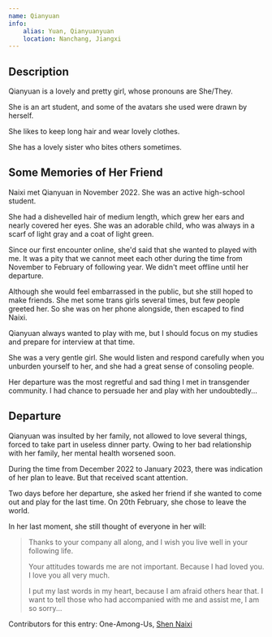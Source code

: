 ```yaml
---
name: Qianyuan
info:
    alias: Yuan, Qianyuanyuan
    location: Nanchang, Jiangxi
---
```


## Description

Qianyuan is a lovely and pretty girl, whose pronouns are She/They.

She is an art student, and some of the avatars she used were drawn by herself.

She likes to keep long hair and wear lovely clothes.

She has a lovely sister who bites others sometimes.

## Some Memories of Her Friend

Naixi met Qianyuan in November 2022. She was an active high-school student. 

She had a dishevelled hair of medium length, which grew her ears and nearly covered her eyes. She was an adorable child, who was always in a scarf of light gray and a coat of light green.

Since our first encounter online, she'd said that she wanted to played with me. It was a pity that we cannot meet each other during the time from November to February of following year. We didn't meet offline until her departure.

Although she would feel embarrassed in the public, but she still hoped to make friends. She met some trans girls several times, but few people greeted her. So she was on her phone alongside, then escaped to find Naixi.

Qianyuan always wanted to play with me, but I should focus on my studies and prepare for interview at that time.

She was a very gentle girl. She would listen and respond carefully when you unburden yourself to her, and she had a great sense of consoling people.

Her departure was the most regretful and sad thing I met in transgender community. I had chance to persuade her and play with her undoubtedly...

## Departure

Qianyuan was insulted by her family, not allowed to love several things, forced to take part in useless dinner party. Owing to her bad relationship with her family, her mental health worsened soon.

During the time from December 2022 to January 2023, there was indication of her plan to leave. But that received scant attention.

Two days before her departure, she asked her friend if she wanted to come out and play for the last time. On 20th February, she chose to leave the world.

In her last moment, she still thought of everyone in her will:

> Thanks to your company all along, and I wish you live well in your following life.
>
> Your attitudes towards me are not important. Because I had loved you. I love you all very much.
>
> I put my last words in my heart, because I am afraid others hear that. I want to tell those who had accompanied with me and assist me, I am so sorry...

Contributors for this entry: One-Among-Us, [Shen Naixi](https://twitter.com/chengyiga)
